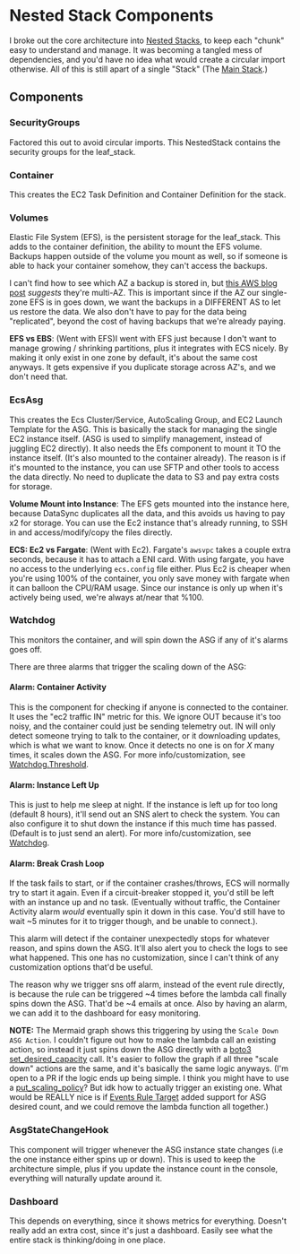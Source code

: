 # Nested Stack Components

I broke out the core architecture into [Nested Stacks](https://docs.aws.amazon.com/cdk/api/v2/docs/aws-cdk-lib.NestedStack.html), to keep each "chunk" easy to understand and manage. It was becoming a tangled mess of dependencies, and you'd have no idea what would create a circular import otherwise. All of this is still apart of a single "Stack" (The [Main Stack](../README.md#nestedstacks-leaf-stack-red).)

## Components

### SecurityGroups

Factored this out to avoid circular imports. This NestedStack contains the security groups for the leaf_stack.

### Container

This creates the EC2 Task Definition and Container Definition for the stack.

### Volumes

Elastic File System (EFS), is the persistent storage for the leaf_stack. This adds to the container definition, the ability to mount the EFS volume. Backups happen outside of the volume you mount as well, so if someone is able to hack your container somehow, they can't access the backups.

I can't find how to see which AZ a backup is stored in, but [this AWS blog post](https://docs.aws.amazon.com/aws-backup/latest/devguide/disaster-recovery-resiliency.html) *suggests* they're multi-AZ. This is important since if the AZ our single-zone EFS is in goes down, we want the backups in a DIFFERENT AS to let us restore the data. We also don't have to pay for the data being "replicated", beyond the cost of having backups that we're already paying.

**EFS vs EBS**: (Went with EFS)I went with EFS just because I don't want to manage growing / shrinking partitions, plus it integrates with ECS nicely. By making it only exist in one zone by default, it's about the same cost anyways. It gets expensive if you duplicate storage across AZ's, and we don't need that.

### EcsAsg

This creates the Ecs Cluster/Service, AutoScaling Group, and EC2 Launch Template for the ASG. This is basically the stack for managing the single EC2 instance itself. (ASG is used to simplify management, instead of juggling EC2 directly). It also needs the Efs component to mount it TO the instance itself. (It's also mounted to the container already). The reason is if it's mounted to the instance, you can use SFTP and other tools to access the data directly. No need to duplicate the data to S3 and pay extra costs for storage.

**Volume Mount into Instance**: The EFS gets mounted into the instance here, because DataSync duplicates all the data, and this avoids us having to pay x2 for storage. You can use the Ec2 instance that's already running, to SSH in and access/modify/copy the files directly.

**ECS: Ec2 vs Fargate**: (Went with Ec2). Fargate's `awsvpc` takes a couple extra seconds, because it has to attach a ENI card. With using fargate, you have no access to the underlying `ecs.config` file either. Plus Ec2 is cheaper when you're using 100% of the container, you only save money with fargate when it can balloon the CPU/RAM usage. Since our instance is only up when it's actively being used, we're always at/near that %100.

### Watchdog

This monitors the container, and will spin down the ASG if any of it's alarms goes off.

There are three alarms that trigger the scaling down of the ASG:

#### Alarm: Container Activity

This is the component for checking if anyone is connected to the container. It uses the "ec2 traffic IN" metric for this. We ignore OUT because it's too noisy, and the container could just be sending telemetry out. IN will only detect someone trying to talk to the container, or it downloading updates, which is what we want to know. Once it detects no one is on for *X* many times, it scales down the ASG. For more info/customization, see [Watchdog.Threshold](../../../Examples/README.md#watchdogthreshold).

#### Alarm: Instance Left Up

This is just to help me sleep at night. If the instance is left up for too long (default 8 hours), it'll send out an SNS alert to check the system. You can also configure it to shut down the instance if this much time has passed. (Default is to just send an alert). For more info/customization, see [Watchdog](../../../Examples/README.md#watchdoginstanceleftup).

#### Alarm: Break Crash Loop

If the task fails to start, or if the container crashes/throws, ECS will normally try to start it again. Even if a circuit-breaker stopped it, you'd still be left with an instance up and no task. (Eventually without traffic, the Container Activity alarm *would* eventually spin it down in this case. You'd still have to wait ~5 minutes for it to trigger though, and be unable to connect.).

This alarm will detect if the container unexpectedly stops for whatever reason, and spins down the ASG. It'll also alert you to check the logs to see what happened. This one has no customization, since I can't think of any customization options that'd be useful.

The reason why we trigger sns off alarm, instead of the event rule directly, is because the rule can be triggered ~4 times before the lambda call finally spins down the ASG. That'd be ~4 emails at once. Also by having an alarm, we can add it to the dashboard for easy monitoring.

**NOTE:** The Mermaid graph shows this triggering by using the `Scale Down ASG Action`. I couldn't figure out how to make the lambda call an existing action, so instead it just spins down the ASG directly with a [boto3 set_desired_capacity](https://boto3.amazonaws.com/v1/documentation/api/latest/reference/services/autoscaling/client/set_desired_capacity.html) call. It's easier to follow the graph if all three "scale down" actions are the same, and it's basically the same logic anyways. (I'm open to a PR if the logic ends up being simple. I think you might have to use a [put_scaling_policy](https://boto3.amazonaws.com/v1/documentation/api/latest/reference/services/autoscaling/client/put_scaling_policy.html)? But idk how to actually trigger an existing one. What would be REALLY nice is if [Events Rule Target](https://docs.aws.amazon.com/cdk/api/v2/docs/aws-cdk-lib.aws_events.IRuleTarget.html) added support for ASG desired count, and we could remove the lambda function all together.)

### AsgStateChangeHook

This component will trigger whenever the ASG instance state changes (i.e the one instance either spins up or down). This is used to keep the architecture simple, plus if you update the instance count in the console, everything will naturally update around it.

### Dashboard

This depends on everything, since it shows metrics for everything. Doesn't really add an extra cost, since it's just a dashboard. Easily see what the entire stack is thinking/doing in one place.
